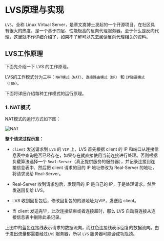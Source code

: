 # LVS原理与实现

`LVS`，全称 Linux Virtual Server，是章文嵩博士发起的一个开源项目。在社区具有很大的热度，是一个基于四层、性能极高的反向代理服务器。至于什么是反向代理，这里就不作详细介绍了，如果不了解可以先去阅读反向代理相关的资料。

## LVS工作原理

下面先介绍一下 LVS 的工作原理。

LVS的工作模式分为三种：`NAT模式（NAT）`、`直接路由模式（DR）` 和 `IP隧道模式（TUN）`。

下面将详细介绍每种工作模式的运行原理。

### 1. NAT模式

NAT模式的运行方式如下图：

![NAT](https://raw.githubusercontent.com/liexusong/linux-source-code-analyze/master/images/nat-arch.jpg)

__整个请求过程示意：__

*   `client` 发送请求到 `LVS` 的 `VIP` 上，LVS 首先根据 client 的 IP 和端口从连接信息表中查询是否已经存在，如果存在就直接使用当前连接进行处理。否则根据负载算法选择一个 `Real-Server`（真正提供服务的服务器），并记录连接到连接信息表中，然后把 client 请求的目的 IP 地址修改为 Real-Server 的地址，将请求发给 Real-Server。

*   Real-Server 收到请求包后，发现目的 IP 是自己的 IP，于是处理请求，然后发送回复给 LVS。

*   LVS 收到回复包后，修改回复包的的源地址为VIP，发送给 client。

*   当 client 发送完毕，此次连接结束或者连接超时，那么 LVS 自动将连接从连接信息表中删除此条记录。

上图中的蓝色连接线表示请求的数据流向，而红色连接线表示回复的数据流向。由于进出流量都需要经过`LVS` 服务器，所以 `LVS` 服务器可能会成功瓶颈。



